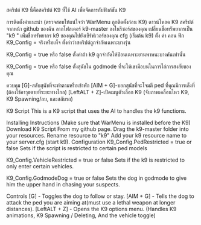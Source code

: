 สคริปต์ K9
นี่คือสคริปต์ K9 ที่ใช้ AI เพื่อจัดการกับฟังก์ชัน K9

การติดตั้งคำแนะนำ (ตรวจสอบให้แน่ใจว่า WarMenu ถูกติดตั้งก่อน K9)
ดาวน์โหลด K9 สคริปต์จากหน้า github ของฉัน
ลากโฟลเดอร์ k9-master ลงในรีซอร์สของคุณ
เปลี่ยนชื่อทรัพยากรเป็น "k9 "
เพิ่มชื่อทรัพยากร k9 ของคุณไปยังเซิร์ฟเวอร์ของคุณ cfg (เริ่มต้น k9)
ตั้ง ค่า คอน ฟิก
K9_Config = จริงหรือเท็จ
ตั้งค่าว่าสคริปต์ถูกจำกัดเฉพาะบางรุ่น

K9_Config = true หรือ false
ตั้งค่าถ้า k9 ถูกจำกัดให้ป้อนเฉพาะยานพาหนะบางคันเท่านั้น

K9_Config = true หรือ false
ตั้งสุนัขใน godmode ที่จะให้เขามือบนในการไล่การสงสัยของคุณ

ควบคุม
[G]-สลับสุนัขที่จะทำตามหรือเข้าพัก
[AIM + G]-บอกสุนัขที่จะโจมตี ped ที่คุณมีการเล็งที่ (ต้องใช้อาวุธตายที่ระยะทางไกล)
[LeftALT + Z]-เปิดเมนูตัวเลือก K9 (จับภาพเคลื่อนไหว K9, K9 Spawning/ลบ, และสลับรถ)


K9 Script
This is a K9 script that uses the AI to handles the k9 functions.

Installing Instructions (Make sure that WarMenu is installed before the K9)
Download K9 Script From my github page.
Drag the k9-master folder into your resources.
Rename resource to "k9"
Add your k9 resource name to your server.cfg (start k9).
Configuration
K9_Config.PedRestricted = true or false
Sets if the script is restricted to certain ped models

K9_Config.VehicleRestricted = true or false
Sets if the k9 is restricted to only enter certain vehicles.

K9_Config.GodmodeDog = true or false
Sets the dog in godmode to give him the upper hand in chasing your suspects.

Controls
[G] - Toggles the dog to follow or stay.
[AIM + G] - Tells the dog to attack the ped you are aiming at(must use a lethal weapon at longer distances).
[LeftALT + Z] - Opens the K9 options menu. (Handles K9 animations, K9 Spawning / Deleting, And the vehicle toggle)
